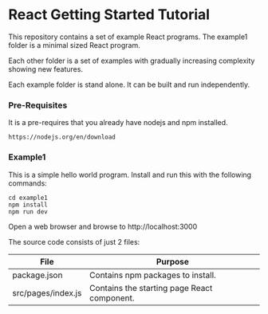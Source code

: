 # React Getting Started Tutorial
This repository contains a set of example React programs.
The example1 folder is a minimal sized React program.

Each other folder is a set of examples with
gradually increasing complexity showing new features.

Each example folder is stand alone. It can be built and run independently. 

### Pre-Requisites
It is a pre-requires that you already have nodejs and npm installed.

    https://nodejs.org/en/download


### Example1
This is a simple hello world program. 
Install and run this with the following commands:

    cd example1
    npm install
    npm run dev
Open a web browser and browse to http://localhost:3000

The source code consists of just 2 files:


|File|Purpose|
|---|---|
|package.json|Contains npm packages to install.|
|src/pages/index.js|Contains the starting page React component.|

